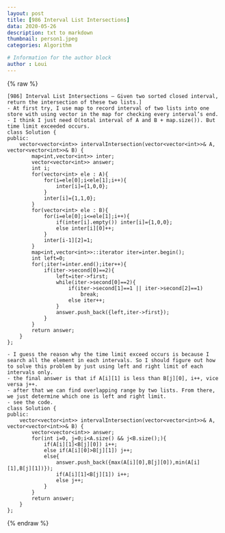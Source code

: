 ```yaml
---
layout: post
title: [986 Interval List Intersections]
data: 2020-05-26
description: txt to markdown
thumbnail: person1.jpeg
categories: Algorithm

# Information for the author block
author : Loui
---
```


{% raw %}

	﻿[986] Interval List Intersections – Given two sorted closed interval, return the intersection of these two lists.]
	- At first try, I use map to record interval of two lists into one store with using vector in the map for checking every interval’s end.
	- I think I just need O(total interval of A and B + map.size()). But time limit exceeded occurs.
	class Solution {
	public:
	    vector<vector<int>> intervalIntersection(vector<vector<int>>& A, vector<vector<int>>& B) {
	        map<int,vector<int>> inter;
	        vector<vector<int>> answer;
	        int i;
	        for(vector<int> ele : A){
	            for(i=ele[0];i<ele[1];i++){
	                inter[i]={1,0,0};
	            }
	            inter[i]={1,1,0};
	        }
	        for(vector<int> ele : B){
	            for(i=ele[0];i<=ele[1];i++){
	                if(inter[i].empty()) inter[i]={1,0,0};
	                else inter[i][0]++;
	            }
	            inter[i-1][2]=1;
	        }
	        map<int,vector<int>>::iterator iter=inter.begin();
	        int left=0;
	        for(;iter!=inter.end();iter++){
	            if(iter->second[0]==2){
	                left=iter->first;
	                while(iter->second[0]==2){
	                    if(iter->second[1]==1 || iter->second[2]==1)
	                        break;
	                    else iter++;
	                }
	                answer.push_back({left,iter->first});
	            }
	        }
	        return answer;
	    }
	};
	
	- I guess the reason why the time limit exceed occurs is because I search all the element in each intervals. So I should figure out how to solve this problem by just using left and right limit of each intervals only.
	- the final answer is that if A[i][1] is less than B[j][0], i++, vice versa j++.
	- after that we can find overlapping range by two lists. From there, we just determine which one is left and right limit.
	- see the code.
	class Solution {
	public:
	    vector<vector<int>> intervalIntersection(vector<vector<int>>& A, vector<vector<int>>& B) {
	        vector<vector<int>> answer;
	        for(int i=0, j=0;i<A.size() && j<B.size();){
	            if(A[i][1]<B[j][0]) i++;
	            else if(A[i][0]>B[j][1]) j++;
	            else{
	                answer.push_back({max(A[i][0],B[j][0]),min(A[i][1],B[j][1])});
	                if(A[i][1]<B[j][1]) i++;
	                else j++;
	            }
	        }
	        return answer;
	    }
	};
	
{% endraw %}
